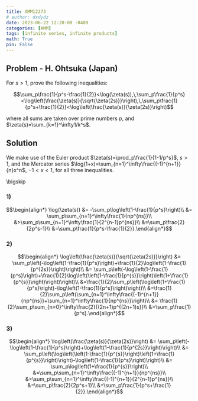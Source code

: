 ```yaml
---
title: AMM12273
# author: dxdydz
date: 2023-06-22 12:20:00 -0400
categories: [AMM]
tags: [infinite series, infinite products]
math: True
pin: False
---
```


## Problem - H. Ohtsuka (Japan)

For $s>1$, prove the following inequalities:

$$\sum_p\frac{1}{p^s-\frac{1}{2}}<\log(\zeta(s)),\,\sum_p\frac{1}{p^s}<\log\left(\frac{\zeta(s)}{\sqrt{\zeta(2s)}}\right),\,\sum_p\frac{1}{p^s+\frac{1}{2}}<\log\left(\frac{\zeta(s)}{\zeta(2s)}\right)$$

where all sums are taken over prime numbers $p$, and $\zeta(s)=\sum_{k=1}^\infty1/k^s$.

## Solution

We make use of the Euler product $\zeta(s)=\prod_p\frac{1}{1-1/p^s}$, $s>1$, and the Mercator series $\log(1+x)=\sum_{n=1}^\infty\frac{(-1)^{n+1}}{n}x^n$, $-1<x<1$, for all three inequalities.

\bigskip

### 1)

$$\begin{align*}    \log(\zeta(s)) &= -\sum_p\log\left(1-\frac{1}{p^s}\right)\\    &= \sum_p\sum_{n=1}^\infty\frac{1}{np^{ns}}\\    &>\sum_p\sum_{n=1}^\infty\frac{1}{2^{n-1}p^{ns}}\\    &=\sum_p\frac{2}{2p^s-1}\\    &=\sum_p\frac{1}{p^s-\frac{1}{2}}.\end{align*}$$

### 2)

$$\begin{align*}    \log\left(\frac{\zeta(s)}{\sqrt{\zeta(2s)}}\right) &= \sum_p\left(-\log\left(1-\frac{1}{p^s}\right)+\frac{1}{2}\log\left(1-\frac{1}{p^{2s}}\right)\right)\\    &= \sum_p\left(-\log\left(1-\frac{1}{p^s}\right)+\frac{1}{2}\log\left(\left(1-\frac{1}{p^{s}}\right)\left(1+\frac{1}{p^{s}}\right)\right)\right)\\    &=\frac{1}{2}\sum_p\left(\log\left(1+\frac{1}{p^s}\right)-\log\left(1-\frac{1}{p^s}\right)\right)\\    &=\frac{1}{2}\sum_p\left(\sum_{n=1}^\infty\frac{(-1)^{n+1}}{np^{ns}}+\sum_{n=1}^\infty\frac{1}{np^{ns}}\right)\\    &= \frac{1}{2}\sum_p\sum_{n=0}^\infty\frac{2}{(2n+1)p^{(2n+1)s}}\\    &>\sum_p\frac{1}{p^s}.\end{align*}$$

### 3)

$$\begin{align*}    \log\left(\frac{\zeta(s)}{\zeta(2s)}\right) &= \sum_p\left(-\log\left(1-\frac{1}{p^s}\right)+\log\left(1-\frac{1}{p^{2s}}\right)\right)\\    &= \sum_p\left(\log\left(\left(1-\frac{1}{p^{s}}\right)\left(1+\frac{1}{p^{s}}\right)\right)-\log\left(1-\frac{1}{p^s}\right)\right)\\    &= \sum_p\log\left(1+\frac{1}{p^{s}}\right)\\    &=\sum_p\sum_{n=1}^\infty\frac{(-1)^{n+1}}{np^{ns}}\\    &>\sum_p\sum_{n=1}^\infty\frac{(-1)^{n+1}}{2^{n-1}p^{ns}}\\    &=\sum_p\frac{2}{2p^s+1}\\    &=\sum_p\frac{1}{p^s+\frac{1}{2}}.\end{align*}$$